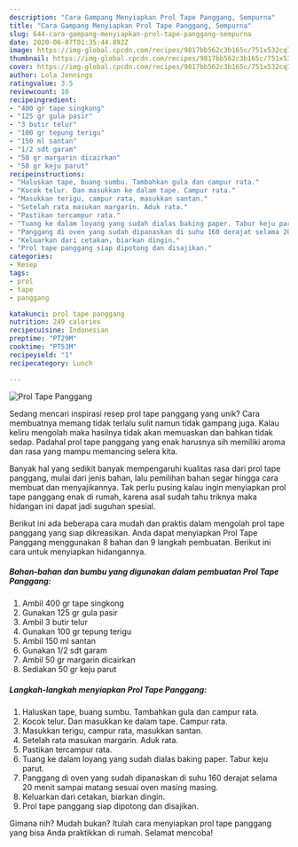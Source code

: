 ```yaml
---
description: "Cara Gampang Menyiapkan Prol Tape Panggang, Sempurna"
title: "Cara Gampang Menyiapkan Prol Tape Panggang, Sempurna"
slug: 644-cara-gampang-menyiapkan-prol-tape-panggang-sempurna
date: 2020-06-07T01:35:44.892Z
image: https://img-global.cpcdn.com/recipes/9817bb562c3b165c/751x532cq70/prol-tape-panggang-foto-resep-utama.jpg
thumbnail: https://img-global.cpcdn.com/recipes/9817bb562c3b165c/751x532cq70/prol-tape-panggang-foto-resep-utama.jpg
cover: https://img-global.cpcdn.com/recipes/9817bb562c3b165c/751x532cq70/prol-tape-panggang-foto-resep-utama.jpg
author: Lola Jennings
ratingvalue: 3.5
reviewcount: 10
recipeingredient:
- "400 gr tape singkong"
- "125 gr gula pasir"
- "3 butir telur"
- "100 gr tepung terigu"
- "150 ml santan"
- "1/2 sdt garam"
- "50 gr margarin dicairkan"
- "50 gr keju parut"
recipeinstructions:
- "Haluskan tape, buang sumbu. Tambahkan gula dan campur rata."
- "Kocok telur. Dan masukkan ke dalam tape. Campur rata."
- "Masukkan terigu, campur rata, masukkan santan."
- "Setelah rata masukan margarin. Aduk rata."
- "Pastikan tercampur rata."
- "Tuang ke dalam loyang yang sudah dialas baking paper. Tabur keju parut."
- "Panggang di oven yang sudah dipanaskan di suhu 160 derajat selama 20 menit sampai matang sesuai oven masing masing."
- "Keluarkan dari cetakan, biarkan dingin."
- "Prol tape panggang siap dipotong dan disajikan."
categories:
- Resep
tags:
- prol
- tape
- panggang

katakunci: prol tape panggang 
nutrition: 249 calories
recipecuisine: Indonesian
preptime: "PT29M"
cooktime: "PT53M"
recipeyield: "1"
recipecategory: Lunch

---
```



![Prol Tape Panggang](https://img-global.cpcdn.com/recipes/9817bb562c3b165c/751x532cq70/prol-tape-panggang-foto-resep-utama.jpg)

Sedang mencari inspirasi resep prol tape panggang yang unik? Cara membuatnya memang tidak terlalu sulit namun tidak gampang juga. Kalau keliru mengolah maka hasilnya tidak akan memuaskan dan bahkan tidak sedap. Padahal prol tape panggang yang enak harusnya sih memiliki aroma dan rasa yang mampu memancing selera kita.



Banyak hal yang sedikit banyak mempengaruhi kualitas rasa dari prol tape panggang, mulai dari jenis bahan, lalu pemilihan bahan segar hingga cara membuat dan menyajikannya. Tak perlu pusing kalau ingin menyiapkan prol tape panggang enak di rumah, karena asal sudah tahu triknya maka hidangan ini dapat jadi suguhan spesial.


Berikut ini ada beberapa cara mudah dan praktis dalam mengolah prol tape panggang yang siap dikreasikan. Anda dapat menyiapkan Prol Tape Panggang menggunakan 8 bahan dan 9 langkah pembuatan. Berikut ini cara untuk menyiapkan hidangannya.

<!--inarticleads1-->

##### Bahan-bahan dan bumbu yang digunakan dalam pembuatan Prol Tape Panggang:

1. Ambil 400 gr tape singkong
1. Gunakan 125 gr gula pasir
1. Ambil 3 butir telur
1. Gunakan 100 gr tepung terigu
1. Ambil 150 ml santan
1. Gunakan 1/2 sdt garam
1. Ambil 50 gr margarin dicairkan
1. Sediakan 50 gr keju parut




<!--inarticleads2-->

##### Langkah-langkah menyiapkan Prol Tape Panggang:

1. Haluskan tape, buang sumbu. Tambahkan gula dan campur rata.
1. Kocok telur. Dan masukkan ke dalam tape. Campur rata.
1. Masukkan terigu, campur rata, masukkan santan.
1. Setelah rata masukan margarin. Aduk rata.
1. Pastikan tercampur rata.
1. Tuang ke dalam loyang yang sudah dialas baking paper. Tabur keju parut.
1. Panggang di oven yang sudah dipanaskan di suhu 160 derajat selama 20 menit sampai matang sesuai oven masing masing.
1. Keluarkan dari cetakan, biarkan dingin.
1. Prol tape panggang siap dipotong dan disajikan.




Gimana nih? Mudah bukan? Itulah cara menyiapkan prol tape panggang yang bisa Anda praktikkan di rumah. Selamat mencoba!
